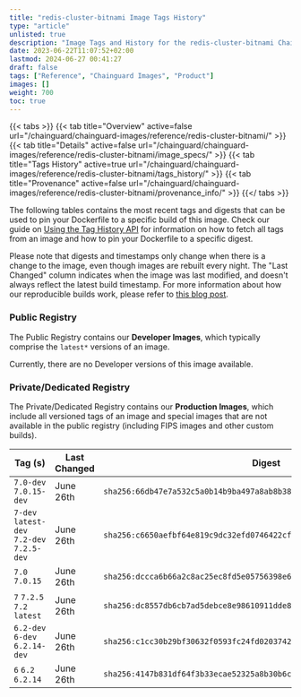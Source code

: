 ```yaml
---
title: "redis-cluster-bitnami Image Tags History"
type: "article"
unlisted: true
description: "Image Tags and History for the redis-cluster-bitnami Chainguard Image"
date: 2023-06-22T11:07:52+02:00
lastmod: 2024-06-27 00:41:27
draft: false
tags: ["Reference", "Chainguard Images", "Product"]
images: []
weight: 700
toc: true
---
```


{{< tabs >}}
{{< tab title="Overview" active=false url="/chainguard/chainguard-images/reference/redis-cluster-bitnami/" >}}
{{< tab title="Details" active=false url="/chainguard/chainguard-images/reference/redis-cluster-bitnami/image_specs/" >}}
{{< tab title="Tags History" active=true url="/chainguard/chainguard-images/reference/redis-cluster-bitnami/tags_history/" >}}
{{< tab title="Provenance" active=false url="/chainguard/chainguard-images/reference/redis-cluster-bitnami/provenance_info/" >}}
{{</ tabs >}}

The following tables contains the most recent tags and digests that can be used to pin your Dockerfile to a specific build of this image. Check our guide on [Using the Tag History API](/chainguard/chainguard-images/using-the-tag-history-api/) for information on how to fetch all tags from an image and how to pin your Dockerfile to a specific digest.

Please note that digests and timestamps only change when there is a change to the image, even though images are rebuilt every night. The "Last Changed" column indicates when the image was last modified, and doesn't always reflect the latest build timestamp. For more information about how our reproducible builds work, please refer to [this blog post](https://www.chainguard.dev/unchained/reproducing-chainguards-reproducible-image-builds).

### Public Registry
The Public Registry contains our **Developer Images**, which typically comprise the `latest*` versions of an image.

Currently, there are no Developer versions of this image available.

### Private/Dedicated Registry
The Private/Dedicated Registry contains our **Production Images**, which include all versioned tags of an image and special images that are not available in the public registry (including FIPS images and other custom builds).

| Tag (s)                                     | Last Changed | Digest                                                                    |
|---------------------------------------------|--------------|---------------------------------------------------------------------------|
|  `7.0-dev` `7.0.15-dev`                     | June 26th    | `sha256:66db47e7a532c5a0b14b9ba497a8ab8b38f39c5a98b11d87ba5a0a26f49ee9cc` |
|  `7-dev` `latest-dev` `7.2-dev` `7.2.5-dev` | June 26th    | `sha256:c6650aefbf64e819c9dc32efd0746422cfd3c7252b73f7ef76c94f2e1ef5a0d6` |
|  `7.0` `7.0.15`                             | June 26th    | `sha256:dccca6b66a2c8ac25ec8fd5e05756398e6bcde61378cf174b5f67bf63b856ff2` |
|  `7` `7.2.5` `7.2` `latest`                 | June 26th    | `sha256:dc8557db6cb7ad5debce8e98610911dde89051d8cb66a43275ec68596128f8cd` |
|  `6.2-dev` `6-dev` `6.2.14-dev`             | June 26th    | `sha256:c1cc30b29bf30632f0593fc24fd02037422617545915ce5f30367419037fb7c1` |
|  `6` `6.2` `6.2.14`                         | June 26th    | `sha256:4147b831df64f3b33ecae52325a8b30b6c45eb8217d922cc884ecb03cb673e4a` |

